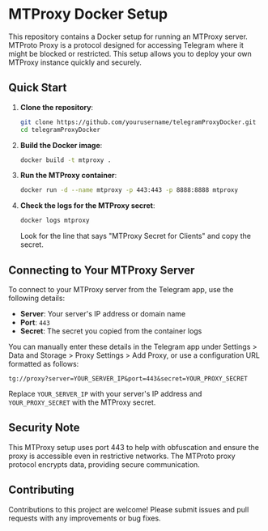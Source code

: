 # MTProxy Docker Setup

This repository contains a Docker setup for running an MTProxy server. MTProto Proxy is a protocol designed for accessing Telegram where it might be blocked or restricted. This setup allows you to deploy your own MTProxy instance quickly and securely.

## Quick Start

1. **Clone the repository**:
   ```bash
   git clone https://github.com/yourusername/telegramProxyDocker.git
   cd telegramProxyDocker
   ```

2. **Build the Docker image**:
   ```bash
   docker build -t mtproxy .
   ```

3. **Run the MTProxy container**:
   ```bash
   docker run -d --name mtproxy -p 443:443 -p 8888:8888 mtproxy
   ```

4. **Check the logs for the MTProxy secret**:
   ```bash
   docker logs mtproxy
   ```
   Look for the line that says "MTProxy Secret for Clients" and copy the secret.

## Connecting to Your MTProxy Server

To connect to your MTProxy server from the Telegram app, use the following details:

- **Server**: Your server's IP address or domain name
- **Port**: `443`
- **Secret**: The secret you copied from the container logs

You can manually enter these details in the Telegram app under Settings > Data and Storage > Proxy Settings > Add Proxy, or use a configuration URL formatted as follows:
```
tg://proxy?server=YOUR_SERVER_IP&port=443&secret=YOUR_PROXY_SECRET
```

Replace `YOUR_SERVER_IP` with your server's IP address and `YOUR_PROXY_SECRET` with the MTProxy secret.

## Security Note

This MTProxy setup uses port 443 to help with obfuscation and ensure the proxy is accessible even in restrictive networks. The MTProto proxy protocol encrypts data, providing secure communication.

## Contributing
Contributions to this project are welcome! Please submit issues and pull requests with any improvements or bug fixes.
